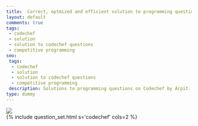 ```yaml
---
title:  Correct, optmized and efficient solution to programming questions on Codechef
layout: default
comments: true
tags:
 - codechef
 - solution
 - solution to codechef questions
 - competitive programming
seo:
 tags:
  - codechef
  - solution
  - solution to codechef questions
  - competitive programming
 description: Solutions to programming questions on Codechef by Arpit. The solutions are efficient and optimized. It is NOT advisable to directly copy and paste the solution and make them work for you, but I would recommend you to first try out finding right, efficient and optimized solution by yourself and in case after a lot of tries you are unable to do so then you can anyday take help from this.
type: dummy
---
```


<div class="ui basic center aligned segment">
  <div class="ui medium image">
      <image src="/static/images/codechef.png"/>
  </div>
  {% include question_set.html s='codechef' cols=2 %}
</div>
